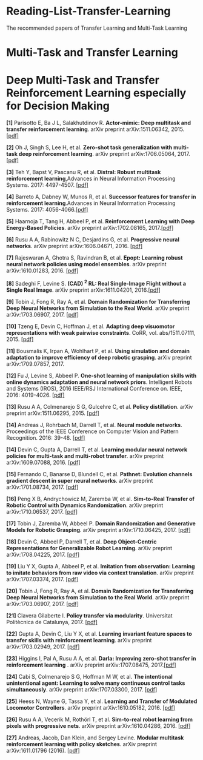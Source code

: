 # Reading-List-Transfer-Learning
The recommended papers of Transfer Learning and Multi-Task Learning 
# Multi-Task and Transfer Learning



# Deep Multi-Task and Transfer Reinforcement Learning especially for Decision Making

**[1]** Parisotto E, Ba J L, Salakhutdinov R. **Actor-mimic: Deep multitask and transfer reinforcement learning**. arXiv preprint arXiv:1511.06342, 2015. [[pdf]](https://arxiv.org/pdf/1511.06342.pdf)

**[2]** Oh J, Singh S, Lee H, et al. **Zero-shot task generalization with multi-task deep reinforcement learning**. arXiv preprint arXiv:1706.05064, 2017. [[pdf]](https://arxiv.org/pdf/1611.06194.pdf)

**[3]** Teh Y, Bapst V, Pascanu R, et al. **Distral: Robust multitask reinforcement learning**,Advances in Neural Information Processing Systems. 2017: 4497-4507. [[pdf]](http://papers.nips.cc/paper/7036-distral-robust-multitask-reinforcement-learning.pdf)

**[4]** Barreto A, Dabney W, Munos R, et al. **Successor features for transfer in reinforcement learning**.Advances in Neural Information Processing Systems. 2017: 4056-4066.[[pdf]](http://papers.nips.cc/paper/6994-successor-features-for-transfer-in-reinforcement-learning.pdf)

**[5]** Haarnoja T, Tang H, Abbeel P, et al. **Reinforcement Learning with Deep Energy-Based Policies**. arXiv preprint arXiv:1702.08165, 2017.[[pdf]](https://arxiv.org/pdf/1702.08165.pdf)

**[6]** Rusu A A, Rabinowitz N C, Desjardins G, et al. **Progressive neural networks**. arXiv preprint arXiv:1606.04671, 2016. [[pdf]](https://arxiv.org/pdf/1606.04671)

**[7]** Rajeswaran A, Ghotra S, Ravindran B, et al. **Epopt: Learning robust neural network policies using model ensembles**. arXiv preprint arXiv:1610.01283, 2016. [[pdf]](https://arxiv.org/pdf/1610.01283.pdf)

**[8]** Sadeghi F, Levine S. **(CAD) $^ 2$ RL: Real Single-Image Flight without a Single Real Image**. arXiv preprint arXiv:1611.04201, 2016.[[pdf]](https://arxiv.org/pdf/1611.04201)

**[9]** Tobin J, Fong R, Ray A, et al. **Domain Randomization for Transferring Deep Neural Networks from Simulation to the Real World**. arXiv preprint arXiv:1703.06907, 2017. [[pdf]](https://arxiv.org/pdf/1703.06907)

**[10]** Tzeng E, Devin C, Hoffman J, et al. **Adapting deep visuomotor representations with weak pairwise constraints**. CoRR, vol. abs/1511.07111, 2015. [[pdf]](http://www.icsi.berkeley.edu/pubs/vision/deepvisuomotor15.pdf)

**[11]** Bousmalis K, Irpan A, Wohlhart P, et al. **Using simulation and domain adaptation to improve efficiency of deep robotic grasping**. arXiv preprint arXiv:1709.07857, 2017.

**[12]** Fu J, Levine S, Abbeel P. **One-shot learning of manipulation skills with online dynamics adaptation and neural network priors**. Intelligent Robots and Systems (IROS), 2016 IEEE/RSJ International Conference on. IEEE, 2016: 4019-4026. [[pdf]](https://arxiv.org/pdf/1509.06841)

**[13]** Rusu A A, Colmenarejo S G, Gulcehre C, et al. **Policy distillation**. arXiv preprint arXiv:1511.06295, 2015. [[pdf]](https://arxiv.org/pdf/1511.06295)

**[14]** Andreas J, Rohrbach M, Darrell T, et al. **Neural module networks**. Proceedings of the IEEE Conference on Computer Vision and Pattern Recognition. 2016: 39-48. [[pdf]](http://www.cv-foundation.org/openaccess/content_cvpr_2016/papers/Andreas_Neural_Module_Networks_CVPR_2016_paper.pdf)

**[14]** Devin C, Gupta A, Darrell T, et al. **Learning modular neural network policies for multi-task and multi-robot transfer**. arXiv preprint arXiv:1609.07088, 2016. [[pdf]](https://arxiv.org/pdf/1609.07088)

**[15]** Fernando C, Banarse D, Blundell C, et al. **Pathnet: Evolution channels gradient descent in super neural networks**. arXiv preprint arXiv:1701.08734, 2017. [[pdf]](https://arxiv.org/pdf/1701.08734)

**[16]** Peng X B, Andrychowicz M, Zaremba W, et al. **Sim-to-Real Transfer of Robotic Control with Dynamics Randomization**. arXiv preprint arXiv:1710.06537, 2017. [[pdf]](https://arxiv.org/pdf/1710.06537)

**[17]** Tobin J, Zaremba W, Abbeel P. **Domain Randomization and Generative Models for Robotic Grasping**. arXiv preprint arXiv:1710.06425, 2017. [[pdf]](https://arxiv.org/pdf/1710.06425)

**[18]** Devin C, Abbeel P, Darrell T, et al. **Deep Object-Centric Representations for Generalizable Robot Learning**. arXiv preprint arXiv:1708.04225, 2017. [[pdf]](https://arxiv.org/pdf/1708.04225)

**[19]** Liu Y X, Gupta A, Abbeel P, et al. **Imitation from observation: Learning to imitate behaviors from raw video via context translation**. arXiv preprint arXiv:1707.03374, 2017. [[pdf]](https://arxiv.org/pdf/1707.03374)

**[20]** Tobin J, Fong R, Ray A, et al. **Domain Randomization for Transferring Deep Neural Networks from Simulation to the Real World**. arXiv preprint arXiv:1703.06907, 2017. [[pdf]](https://arxiv.org/pdf/1703.06907)

**[21]** Clavera Gilaberte I. **Policy transfer via modularity**. Universitat Politècnica de Catalunya, 2017. [[pdf]](https://upcommons.upc.edu/bitstream/handle/2117/106257/memoria.pdf)

**[22]** Gupta A, Devin C, Liu Y X, et al. **Learning invariant feature spaces to transfer skills with reinforcement learning**. arXiv preprint arXiv:1703.02949, 2017. [[pdf]](https://arxiv.org/pdf/1703.02949)

**[23]** Higgins I, Pal A, Rusu A A, et al. **Darla: Improving zero-shot transfer in reinforcement learning** . arXiv preprint arXiv:1707.08475, 2017.[[pdf]](https://arxiv.org/pdf/1707.08475)

**[24]** Cabi S, Colmenarejo S G, Hoffman M W, et al. **The intentional unintentional agent: Learning to solve many continuous control tasks simultaneously**. arXiv preprint arXiv:1707.03300, 2017. [[pdf]](https://arxiv.org/pdf/1707.03300)

**[25]** Heess N, Wayne G, Tassa Y, et al. **Learning and Transfer of Modulated Locomotor Controllers**. arXiv preprint arXiv:1610.05182, 2016. [[pdf]](https://arxiv.org/pdf/1610.05182)

**[26]** Rusu A A, Vecerik M, Rothörl T, et al. **Sim-to-real robot learning from pixels with progressive nets**. arXiv preprint arXiv:1610.04286, 2016. [[pdf]](https://arxiv.org/pdf/1610.04286)

**[27]** Andreas, Jacob, Dan Klein, and Sergey Levine. **Modular multitask reinforcement learning with policy sketches**. arXiv preprint arXiv:1611.01796 (2016). [[pdf]](https://arxiv.org/pdf/1611.01796)




